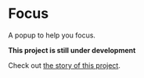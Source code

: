 # Focus

A popup to help you focus.

**This project is still under development**

Check out [the story of this project](https://github.com/webNeat/focus/blob/main/story/README.md).